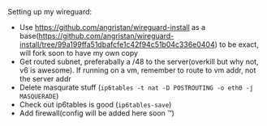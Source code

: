 Setting up my wireguard: 

- Use https://github.com/angristan/wireguard-install as a base(https://github.com/angristan/wireguard-install/tree/99a199ffa51dbafcfe1c42f94c51b04c336e0404) to be exact, will fork soon to have my own copy
- Get routed subnet, preferabally a /48 to the server(overkill but why not, v6 is awesome). If running on a vm, remember to route to vm addr, not the server addr
- Delete masqurate stuff (`ip6tables -t nat -D POSTROUTING -o eth0 -j MASQUERADE`)
- Check out ip6tables is good (`ip6tables-save`)
- Add firewall(config will be added here soon	™️)

